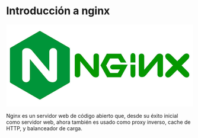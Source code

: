 # Introducción a nginx

![Logo](/imagenes/logo.jpg)

Nginx es un servidor web de código abierto que, desde su éxito inicial como servidor web, ahora también es usado como proxy inverso, cache de HTTP, y balanceador de carga.
